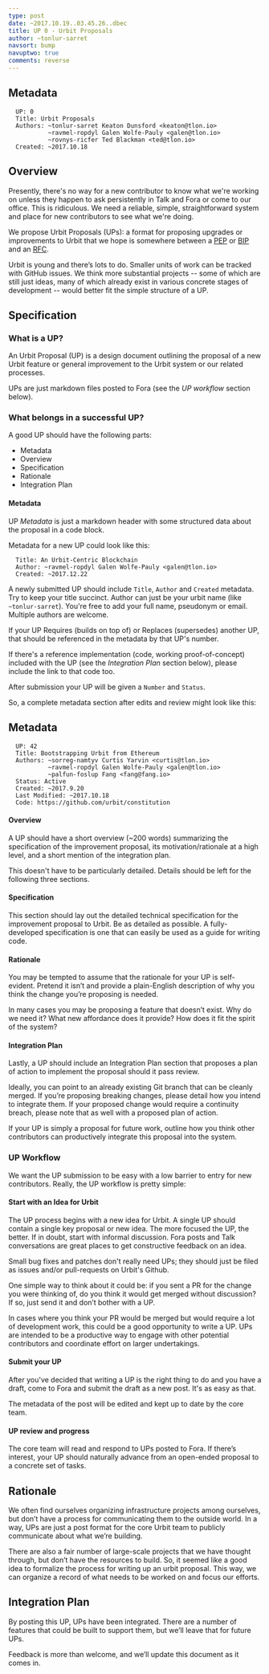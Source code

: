 ```yaml
---
type: post
date: ~2017.10.19..03.45.26..dbec
title: UP 0 - Urbit Proposals
author: ~tonlur-sarret
navsort: bump
navuptwo: true
comments: reverse
---
```


## Metadata

```
  UP: 0
  Title: Urbit Proposals
  Authors: ~tonlur-sarret Keaton Dunsford <keaton@tlon.io> 
           ~ravmel-ropdyl Galen Wolfe-Pauly <galen@tlon.io>
           ~rovnys-ricfer Ted Blackman <ted@tlon.io>
  Created: ~2017.10.18
```

## Overview

Presently, there's no way for a new contributor to know what we're working on unless they happen to ask persistently in Talk and Fora or come to our office. This is ridiculous. We need a reliable, simple, straightforward system and place for new contributors to see what we're doing. 

We propose Urbit Proposals (UPs): a format for proposing upgrades or improvements to Urbit that we hope is somewhere between a [PEP](https://www.python.org/dev/peps/) or [BIP](https://github.com/bitcoin/bips) and an [RFC](https://en.wikipedia.org/wiki/Request_for_Comments).

Urbit is young and there’s lots to do. Smaller units of work can be tracked with GitHub issues. We think more substantial projects -- some of which are still just ideas, many of which already exist in various concrete stages of development -- would better fit the simple structure of a UP.

## Specification

### What is a UP?

An Urbit Proposal (UP) is a design document outlining the proposal of a new Urbit feature or general improvement to the Urbit system or our related processes.

UPs are just markdown files posted to Fora (see the *UP workflow* section below).

### What belongs in a successful UP?

A good UP should have the following parts:

- Metadata
- Overview
- Specification
- Rationale
- Integration Plan

#### Metadata

UP _Metadata_ is just a markdown header with some structured data about the proposal in a code block. 

Metadata for a new UP could look like this:

```
  Title: An Urbit-Centric Blockchain
  Author: ~ravmel-ropdyl Galen Wolfe-Pauly <galen@tlon.io>
  Created: ~2017.12.22
```

A newly submitted UP should include `Title`, `Author` and `Created` metadata. Try to keep your title succinct. Author can just be your urbit name (like `~tonlur-sarret`). You're free to add your full name, pseudonym or email. Multiple authors are welcome.

If your UP Requires (builds on top of) or Replaces (supersedes) another UP, that should be referenced in the metadata by that UP's number.

If there's a reference implementation (code, working proof-of-concept) included with the UP (see the _Integration Plan_ section below), please include the link to that code too.

After submission your UP will be given a `Number` and `Status`.

So, a complete metadata section after edits and review might look like this:



## Metadata

```
  UP: 42
  Title: Bootstrapping Urbit from Ethereum
  Authors: ~sorreg-namtyv Curtis Yarvin <curtis@tlon.io>
           ~ravmel-ropdyl Galen Wolfe-Pauly <galen@tlon.io>
           ~palfun-foslup Fang <fang@fang.io>
  Status: Active
  Created: ~2017.9.20
  Last Modified: ~2017.10.18
  Code: https://github.com/urbit/constitution
```


#### Overview

A UP should have a short overview (~200 words) summarizing the specification of the improvement proposal, its motivation/rationale at a high level, and a short mention of the integration plan. 

This doesn't have to be particularly detailed. Details should be left for the following three sections.

#### Specification 

This section should lay out the detailed technical specification for the improvement proposal to Urbit. Be as detailed as possible. A fully-developed specification is one that can easily be used as a guide for writing code.

#### Rationale

You may be tempted to assume that the rationale for your UP is self-evident. Pretend it isn’t and provide a plain-English description of why you think the change you’re proposing is needed.

In many cases you may be proposing a feature that doesn’t exist. Why do we need it? What new affordance does it provide? How does it fit the spirit of the system?

#### Integration Plan

Lastly, a UP should include an Integration Plan section that proposes a plan of action to implement the proposal should it pass review. 

Ideally, you can point to an already existing Git branch that can be cleanly merged. If you’re proposing breaking changes, please detail how you intend to integrate them. If your proposed change would require a continuity breach, please note that as well with a proposed plan of action.

If your UP is simply a proposal for future work, outline how you think other contributors can productively integrate this proposal into the system.

### UP Workflow

We want the UP submission to be easy with a low barrier to entry for new contributors. Really, the UP workflow is pretty simple:

#### Start with an Idea for Urbit

The UP process begins with a new idea for Urbit. A single UP should contain a single key proposal or new idea. The more focused the UP, the better. If in doubt, start with informal discussion. Fora posts and Talk conversations are great places to get constructive feedback on an idea.

Small bug fixes and patches don't really need UPs; they should just be filed as issues and/or pull-requests on Urbit's Github.

One simple way to think about it could be: if you sent a PR for the change you were thinking of, do you think it would get merged without discussion? If so, just send it and don’t bother with a UP.

In cases where you think your PR would be merged but would require a lot of development work, this could be a good opportunity to write a UP. UPs are intended to be a productive way to engage with other potential contributors and coordinate effort on larger undertakings.

#### Submit your UP

After you've decided that writing a UP is the right thing to do and you have a draft, come to Fora and submit the draft as a new post. It's as easy as that.

The metadata of the post will be edited and kept up to date by the core team.

#### UP review and progress

The core team will read and respond to UPs posted to Fora. If there’s interest, your UP should naturally advance from an open-ended proposal to a concrete set of tasks.

## Rationale


We often find ourselves organizing infrastructure projects among ourselves, but don’t have a process for communicating them to the outside world. In a way, UPs are just a post format for the core Urbit team to publicly communicate about what we’re building.

There are also a fair number of large-scale projects that we have thought through, but don’t have the resources to build. So, it seemed like a good idea to formalize the process for writing up an urbit proposal. This way, we can organize a record of what needs to be worked on and focus our efforts.

## Integration Plan

By posting this UP, UPs have been integrated. There are a number of features that could be built to support them, but we’ll leave that for future UPs.

Feedback is more than welcome, and we’ll update this document as it comes in.
